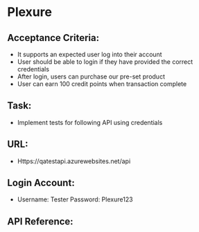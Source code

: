 # Plexure

## Acceptance Criteria: 
-	It supports an expected user log into their account 
-	User should be able to login if they have provided the correct credentials 
-	After login, users can purchase our pre-set product 
-	User can earn 100 credit points when transaction complete 
## Task: 
-	Implement tests for following API using credentials 
## URL: 
-	Https://qatestapi.azurewebsites.net/api


##  Login Account: 
-	
    Username: Tester 
	Password: 	Plexure123 

## API Reference: 
 
